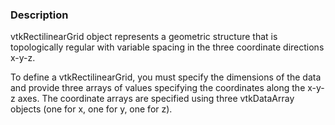 ### Description

 vtkRectilinearGrid object represents a geometric structure that is topologically regular with variable spacing in the three coordinate directions x-y-z.

To define a vtkRectilinearGrid, you must specify the dimensions of the data and provide three arrays of values specifying the coordinates along the x-y-z axes. 
The coordinate arrays are specified using three vtkDataArray objects (one for x, one for y, one for z).
